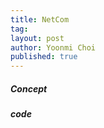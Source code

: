```yaml
---
title: NetCom
tag: 
layout: post
author: Yoonmi Choi
published: true
---
```



##### Concept

##### code
